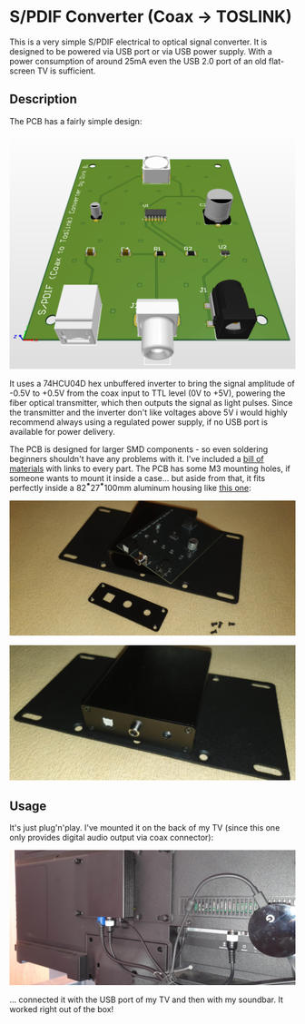 # S/PDIF Converter (Coax -> TOSLINK)
This is a very simple S/PDIF electrical to optical signal converter. It is designed to be powered via USB port or via USB power supply. With a power consumption of around 25mA even the USB 2.0 port of an old flat-screen TV is sufficient.

## Description
The PCB has a fairly simple design:

![PCB-Layout](CAD_PCB.png)

It uses a 74HCU04D hex unbuffered inverter to bring the signal amplitude of -0.5V to +0.5V from the coax input to TTL level (0V to +5V), powering the fiber optical transmitter, which then outputs the signal as light pulses.
Since the transmitter and the inverter don't like voltages above 5V i would highly recommend always using a regulated power supply, if no USB port is available for power delivery.

The PCB is designed for larger SMD components - so even soldering beginners shouldn't have any problems with it. I've included a [bill of materials](BOM.xlsx) with links to every part. The PCB has some M3 mounting holes, if someone wants to mount it inside a case... but aside from that, it fits perfectly inside a 82   ⃰27   ⃰100mm aluminum housing like [this one](https://aliexpress.com/item/32982948345.html):

![Aluminum housing (outside)](Pic1.jpg)

![Aluminum housing (inside)](Pic2.jpg)

## Usage
It's just plug'n'play. I've mounted it on the back of my TV (since this one only provides digital audio output via coax connector):

![TV backside](Pic3.jpg)

... connected it with the USB port of my TV and then with my soundbar. It worked right out of the box!
